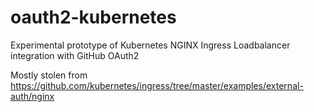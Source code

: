 # oauth2-kubernetes
Experimental prototype of Kubernetes NGINX Ingress Loadbalancer integration with GitHub OAuth2

Mostly stolen from https://github.com/kubernetes/ingress/tree/master/examples/external-auth/nginx
